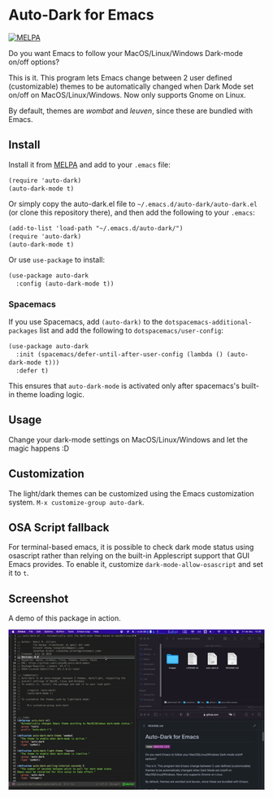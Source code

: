 # Auto-Dark for Emacs

[![MELPA](https://melpa.org/packages/auto-dark-badge.svg)](https://melpa.org/#/auto-dark)

Do you want Emacs to follow your MacOS/Linux/Windows Dark-mode on/off options?

This is it. This program lets Emacs change between 2 user defined (customizable) themes to be automatically changed when Dark Mode set on/off on MacOS/Linux/Windows. Now only supports Gnome on Linux.

By default, themes are _wombat_ and _leuven_, since these are bundled with Emacs.

## Install

Install it from [MELPA](https://melpa.org/#/auto-dark) and add to your `.emacs` file:

```emacs-lisp
(require 'auto-dark)
(auto-dark-mode t)
```

Or simply copy the auto-dark.el file to `~/.emacs.d/auto-dark/auto-dark.el` (or clone this repository there), and then add the following to your `.emacs`:

```emacs-lisp
(add-to-list 'load-path "~/.emacs.d/auto-dark/")
(require 'auto-dark)
(auto-dark-mode t)
```

Or use `use-package` to install:

```emacs-lisp
(use-package auto-dark
  :config (auto-dark-mode t))
```

### Spacemacs

If you use Spacemacs, add `(auto-dark)` to the `dotspacemacs-additional-packages` list and add the following to `dotspacemacs/user-config`:
```emacs-lisp
(use-package auto-dark
  :init (spacemacs/defer-until-after-user-config (lambda () (auto-dark-mode t)))
  :defer t)
```
This ensures that `auto-dark-mode` is activated only after spacemacs's built-in theme loading logic.

## Usage

Change your dark-mode settings on MacOS/Linux/Windows and let the magic happens :D

## Customization

The light/dark themes can be customized using the Emacs customization system. `M-x customize-group auto-dark`.

## OSA Script fallback

For terminal-based emacs, it is possible to check dark mode status using osascript rather than relying on the built-in Applescript support that GUI Emacs provides. To enable it, customize `dark-mode-allow-osascript` and set it to `t`.

## Screenshot

A demo of this package in action.

![auto-dark-emacs in acition full screen](images/demo.gif)
